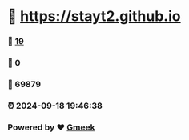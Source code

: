 #   :link: https://stayt2.github.io 
### :page_facing_up: [19](https://stayt2.github.io/tag.html) 
### :speech_balloon: 0 
### :hibiscus: 69879 
### :alarm_clock: 2024-09-18 19:46:38 
### Powered by :heart: [Gmeek](https://github.com/Meekdai/Gmeek)
